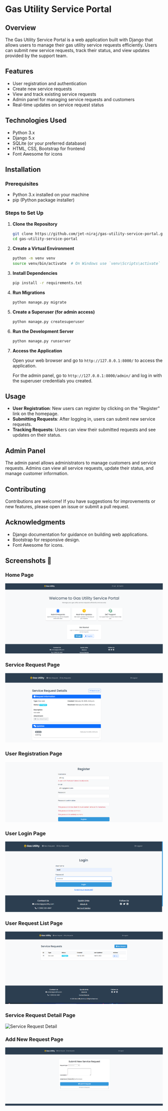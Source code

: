 # Gas Utility Service Portal

## Overview

The Gas Utility Service Portal is a web application built with Django that allows users to manage their gas utility service requests efficiently. Users can submit new service requests, track their status, and view updates provided by the support team.

## Features

- User registration and authentication
- Create new service requests
- View and track existing service requests
- Admin panel for managing service requests and customers
- Real-time updates on service request status

## Technologies Used

- Python 3.x
- Django 5.x
- SQLite (or your preferred database)
- HTML, CSS, Bootstrap for frontend
- Font Awesome for icons

## Installation

### Prerequisites

- Python 3.x installed on your machine
- pip (Python package installer)

### Steps to Set Up

1. **Clone the Repository**

   ```bash
   git clone https://github.com/jet-niraj/gas-utility-service-portal.git
   cd gas-utility-service-portal
   ```

2. **Create a Virtual Environment**

   ```bash
   python -m venv venv
   source venv/bin/activate  # On Windows use `venv\Scripts\activate`
   ```

3. **Install Dependencies**

   ```bash
   pip install -r requirements.txt
   ```

4. **Run Migrations**

   ```bash
   python manage.py migrate
   ```

5. **Create a Superuser (for admin access)**

   ```bash
   python manage.py createsuperuser
   ```

6. **Run the Development Server**

   ```bash
   python manage.py runserver
   ```

7. **Access the Application**

   Open your web browser and go to `http://127.0.0.1:8000/` to access the application.

   For the admin panel, go to `http://127.0.0.1:8000/admin/` and log in with the superuser credentials you created.

## Usage

- **User Registration**: New users can register by clicking on the "Register" link on the homepage.
- **Submitting Requests**: After logging in, users can submit new service requests.
- **Tracking Requests**: Users can view their submitted requests and see updates on their status.

## Admin Panel

The admin panel allows administrators to manage customers and service requests. Admins can view all service requests, update their status, and manage customer information.

## Contributing

Contributions are welcome! If you have suggestions for improvements or new features, please open an issue or submit a pull request.

## Acknowledgments

- Django documentation for guidance on building web applications.
- Bootstrap for responsive design.
- Font Awesome for icons.

## Screenshots 📸

### Home Page  
![Home Page](https://github.com/jet-niraj/gas-utility-django/raw/main/screenshots/home_page.png)

### Service Request Page  
![Service Request](https://github.com/jet-niraj/gas-utility-django/raw/main/screenshots/servicerequest.png)

### User Registration Page  
![User Registration](/screenshots/register.png)

### User Login Page  
![User Login](/screenshots/login.png)

### User Request List Page  
![User Request List](/screenshots/requestlist.png)

### Service Request Detail Page  
![Service Request Detail](/screenshots/servicerequest_detail.png)

### Add New Request Page  
![Add New Request](/screenshots/addrequest.png)
